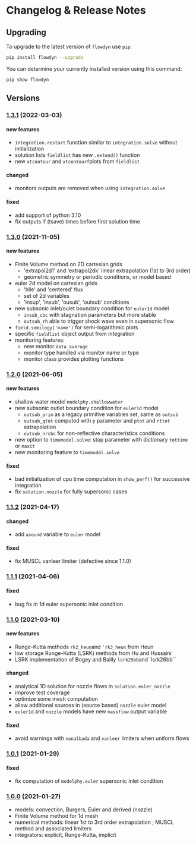# Changelog & Release Notes

## Upgrading

To upgrade to the latest version of `flowdyn` use `pip`:

```bash
pip install flowdyn --upgrade
```

You can determine your currently installed version using this command:

```bash
pip show flowdyn
```

## Versions

### [1.3.1](https://pypi.org/project/flowdyn/) (2022-03-03)

#### new features

- `integration.restart` function similar to `integration.solve` without initialization
- solution lists `fieldlist` has new `.extend()` function
- new `xtcontour` and `xtcontourf`plots from `fieldlist`

#### changed

- monitors outputs are removed when using `integration.solve`

#### fixed

- add support of python 3.10
- fix outputs if (tsave) times before first solution time

### [1.3.0](https://pypi.org/project/flowdyn/) (2021-11-05)

#### new features

- Finite Volume method on 2D cartesian grids
  - 'extrapol2d1' and 'extrapol2dk' linear extrapolation (1st to 3rd order)
  - geometric symmetry or periodic conditions, or model based
- euler 2d model on cartesian grids
  - 'hlle' and 'centered' flux
  - set of 2d variables
  - 'insup', 'insub', 'ousub', 'outsub' conditions
- new subsonic inlet/oulet boundary condition for `euler1d` model
  - `insub_cbc` with stagnation parameters but more stable
  - `outsub_rh` able to trigger shock wave even in supersonic flow
- `field.semilogy('name')` for semi-logarithmic plots
- specific `fieldlist` object output from integration
- monitoring features:
  - new monitor `data_average`
  - monitor type handled via monitor name or type
  - monitor class provides plotting functions

### [1.2.0](https://pypi.org/project/flowdyn/) (2021-06-05)

#### new features

- shallow water model `modelphy.shallowwater`
- new subsonic outlet boundary condition for `euler1d` model
  - `outsub_prim` as a legacy primitive variables set, same as `outsub`
  - `outsub_qtot` computed with `p` parameter and `ptot` and `rttot` extrapolation
  - `outsub_nrcbc` for non-reflective characteristics conditions
- new option to `timemodel.solve`: stop parameter with dictionary `tottime` or `maxit`
- new monitoring feature to `timemodel.solve`

#### fixed

- bad initialization of cpu time computation in `show_perf()` for successive integration
- fix `solution.nozzle` for fully supersonic cases

### [1.1.2](https://pypi.org/project/flowdyn/) (2021-04-17)

#### changed

- add `asound` variable to `euler` model

#### fixed

- fix MUSCL vanleer limiter (defective since 1.1.0)

### [1.1.1](https://pypi.org/project/flowdyn/) (2021-04-06)

#### fixed

- bug fix in 1d euler supersonic inlet condition

### [1.1.0](https://pypi.org/project/flowdyn/) (2021-03-10)

#### new features

- Runge-Kutta methods `rk2_heun`and `'rk3_heun` from Heun
- low storage Runge-Kutta (LSRK) methods from Hu and Hussaini
- LSRK implementation of Bogey and Bailly `lsrk25bb`and `lsrk26bb``

#### changed

- analytical 1D solution for nozzle flows in `solution.euler_nozzle`
- improve test coverage
- optimize some mesh computation
- allow additional sources in (source based) `nozzle` euler model
- `euler1d` and `nozzle` models have new `massflow` output variable

#### fixed

- avoid warnings with `vanalbada` and `vanleer` limiters when uniform flows

### [1.0.1](https://pypi.org/project/flowdyn/) (2021-01-29)

#### fixed

- fix computation of `modelphy.euler` supersonic inlet condition

### [1.0.0](https://pypi.org/project/flowdyn/) (2021-01-27)

- models: convection, Burgers, Euler and derived (nozzle)
- Finite Volume method for 1d mesh
- numerical methods: linear 1st to 3rd order extrapolation ; MUSCL method and associated limiters
- integrators: explicit, Runge-Kutta, implicit

